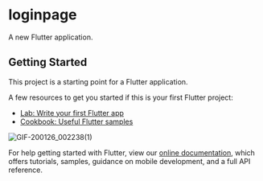 # loginpage

A new Flutter application.

## Getting Started

This project is a starting point for a Flutter application.

A few resources to get you started if this is your first Flutter project:

- [Lab: Write your first Flutter app](https://flutter.dev/docs/get-started/codelab)
- [Cookbook: Useful Flutter samples](https://flutter.dev/docs/cookbook)


![GIF-200126_002238(1)](https://user-images.githubusercontent.com/55954247/73125995-4bc3e480-3fd3-11ea-9808-fe02a2382d9e.gif)



For help getting started with Flutter, view our
[online documentation](https://flutter.dev/docs), which offers tutorials,
samples, guidance on mobile development, and a full API reference.
